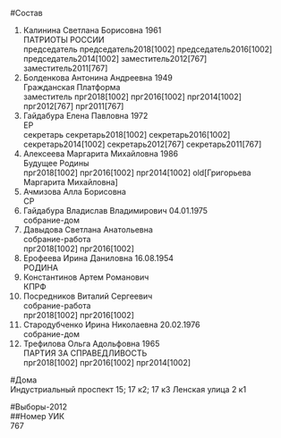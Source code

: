 #Состав  
1. Калинина Светлана Борисовна 1961  
    ПАТРИОТЫ РОССИИ  
    председатель председатель2018[1002] председатель2016[1002] председатель2014[1002] заместитель2012[767] заместитель2011[767]  
2. Болденкова Антонина Андреевна 1949  
    Гражданская Платформа  
    заместитель прг2018[1002] прг2016[1002] прг2014[1002] прг2012[767] прг2011[767]  
3. Гайдабура Елена Павловна 1972  
    ЕР  
    секретарь секретарь2018[1002] секретарь2016[1002] секретарь2014[1002] секретарь2012[767] секретарь2011[767]  
4. Алексеева Маргарита Михайловна 1986  
    Будущее Родины  
    прг2018[1002] прг2016[1002] прг2014[1002] old[Григорьева Маргарита Михайловна]  
5. Ачмизова Алла Борисовна  
    СР  
6. Гайдабура Владислав Владимирович 04.01.1975  
    собрание-дом  
7. Давыдова Светлана Анатольевна  
    собрание-работа  
    прг2018[1002] прг2016[1002]  
8. Ерофеева Ирина Даниловна 16.08.1954  
    РОДИНА  
9. Константинов Артем Романович  
    КПРФ  
10. Посредников Виталий Сергеевич  
    собрание-работа  
    прг2018[1002] прг2016[1002]  
11. Стародубченко Ирина Николаевна 20.02.1976  
    собрание-дом  
12. Трефилова Ольга Адольфовна 1965  
    ПАРТИЯ ЗА СПРАВЕДЛИВОСТЬ  
    прг2018[1002] прг2016[1002] прг2014[1002]  
  
#Дома  
Индустриальный проспект 15; 17 к2; 17 к3 Ленская улица 2 к1  
  
#Выборы-2012  
##Номер УИК  
767  
